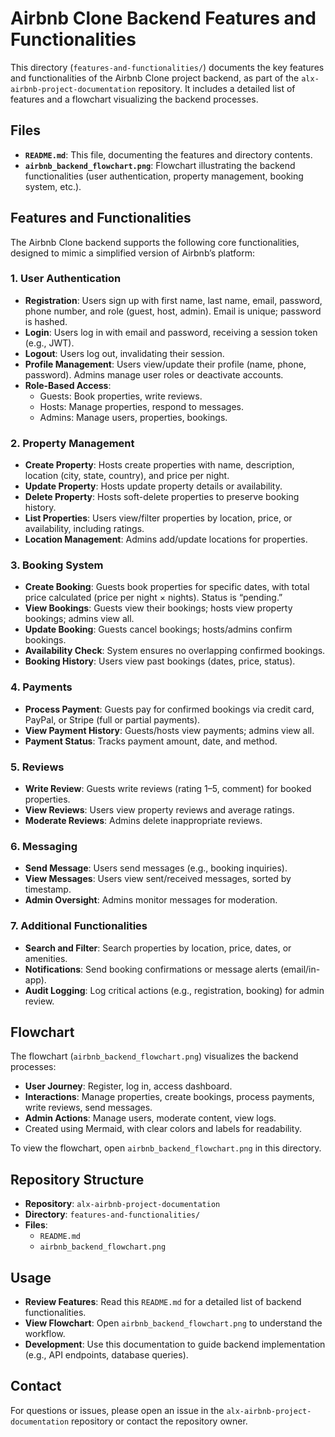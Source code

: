 # Airbnb Clone Backend Features and Functionalities

This directory (`features-and-functionalities/`) documents the key features and functionalities of the Airbnb Clone project backend, as part of the `alx-airbnb-project-documentation` repository. It includes a detailed list of features and a flowchart visualizing the backend processes.

## Files

- **`README.md`**: This file, documenting the features and directory contents.
- **`airbnb_backend_flowchart.png`**: Flowchart illustrating the backend functionalities (user authentication, property management, booking system, etc.).

## Features and Functionalities

The Airbnb Clone backend supports the following core functionalities, designed to mimic a simplified version of Airbnb’s platform:

### 1. User Authentication
- **Registration**: Users sign up with first name, last name, email, password, phone number, and role (guest, host, admin). Email is unique; password is hashed.
- **Login**: Users log in with email and password, receiving a session token (e.g., JWT).
- **Logout**: Users log out, invalidating their session.
- **Profile Management**: Users view/update their profile (name, phone, password). Admins manage user roles or deactivate accounts.
- **Role-Based Access**:
  - Guests: Book properties, write reviews.
  - Hosts: Manage properties, respond to messages.
  - Admins: Manage users, properties, bookings.

### 2. Property Management
- **Create Property**: Hosts create properties with name, description, location (city, state, country), and price per night.
- **Update Property**: Hosts update property details or availability.
- **Delete Property**: Hosts soft-delete properties to preserve booking history.
- **List Properties**: Users view/filter properties by location, price, or availability, including ratings.
- **Location Management**: Admins add/update locations for properties.

### 3. Booking System
- **Create Booking**: Guests book properties for specific dates, with total price calculated (price per night × nights). Status is “pending.”
- **View Bookings**: Guests view their bookings; hosts view property bookings; admins view all.
- **Update Booking**: Guests cancel bookings; hosts/admins confirm bookings.
- **Availability Check**: System ensures no overlapping confirmed bookings.
- **Booking History**: Users view past bookings (dates, price, status).

### 4. Payments
- **Process Payment**: Guests pay for confirmed bookings via credit card, PayPal, or Stripe (full or partial payments).
- **View Payment History**: Guests/hosts view payments; admins view all.
- **Payment Status**: Tracks payment amount, date, and method.

### 5. Reviews
- **Write Review**: Guests write reviews (rating 1–5, comment) for booked properties.
- **View Reviews**: Users view property reviews and average ratings.
- **Moderate Reviews**: Admins delete inappropriate reviews.

### 6. Messaging
- **Send Message**: Users send messages (e.g., booking inquiries).
- **View Messages**: Users view sent/received messages, sorted by timestamp.
- **Admin Oversight**: Admins monitor messages for moderation.

### 7. Additional Functionalities
- **Search and Filter**: Search properties by location, price, dates, or amenities.
- **Notifications**: Send booking confirmations or message alerts (email/in-app).
- **Audit Logging**: Log critical actions (e.g., registration, booking) for admin review.

## Flowchart

The flowchart (`airbnb_backend_flowchart.png`) visualizes the backend processes:
- **User Journey**: Register, log in, access dashboard.
- **Interactions**: Manage properties, create bookings, process payments, write reviews, send messages.
- **Admin Actions**: Manage users, moderate content, view logs.
- Created using Mermaid, with clear colors and labels for readability.

To view the flowchart, open `airbnb_backend_flowchart.png` in this directory.

## Repository Structure

- **Repository**: `alx-airbnb-project-documentation`
- **Directory**: `features-and-functionalities/`
- **Files**:
  - `README.md`
  - `airbnb_backend_flowchart.png`

## Usage

- **Review Features**: Read this `README.md` for a detailed list of backend functionalities.
- **View Flowchart**: Open `airbnb_backend_flowchart.png` to understand the workflow.
- **Development**: Use this documentation to guide backend implementation (e.g., API endpoints, database queries).

## Contact

For questions or issues, please open an issue in the `alx-airbnb-project-documentation` repository or contact the repository owner.